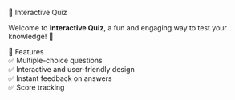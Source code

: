 🎯 Interactive Quiz  

Welcome to **Interactive Quiz**, a fun and engaging way to test your knowledge! 🚀  

📌 Features  
✅ Multiple-choice questions  
✅ Interactive and user-friendly design  
✅ Instant feedback on answers  
✅ Score tracking  

 
